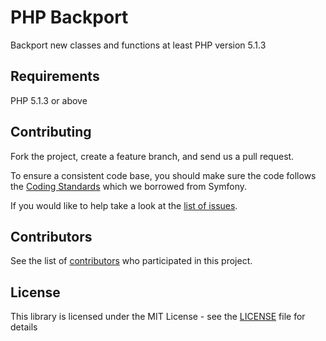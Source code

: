 PHP Backport
============

Backport new classes and functions at least PHP version 5.1.3


Requirements
------------

PHP 5.1.3 or above


Contributing
------------

Fork the project, create a feature branch, and send us a pull request.

To ensure a consistent code base, you should make sure the code follows
the [Coding Standards](http://symfony.com/doc/master/contributing/code/standards.html)
which we borrowed from Symfony.

If you would like to help take a look at the [list of issues](https://github.com/alquerci/PhpBackport/issues).


Contributors
------------

See the list of [contributors](https://github.com/alquerci/PhpBackport/contributors) who participated in this project.


License
-------

This library is licensed under the MIT License - see the [LICENSE](https://github.com/alquerci/PhpBackport/blob/master/LICENSE) file for details
